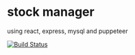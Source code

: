 # stock manager

using react, express, mysql and puppeteer

[![Build Status](https://travis-ci.org/nicolasiac/stock-manager.svg?branch=master)](https://travis-ci.org/nicolasiac/stock-manager)
